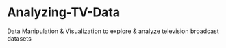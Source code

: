 # Analyzing-TV-Data
Data Manipulation &amp; Visualization to explore &amp; analyze television broadcast datasets
